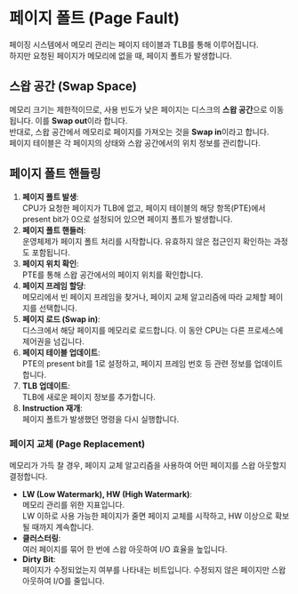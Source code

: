# 페이지 폴트 (Page Fault)

페이징 시스템에서 메모리 관리는 페이지 테이블과 TLB를 통해 이루어집니다.  
하지만 요청된 페이지가 메모리에 없을 때, 페이지 폴트가 발생합니다.

## 스왑 공간 (Swap Space)

메모리 크기는 제한적이므로, 사용 빈도가 낮은 페이지는 디스크의 **스왑 공간**으로 이동됩니다. 이를 **Swap out**이라 합니다.  
반대로, 스왑 공간에서 메모리로 페이지를 가져오는 것을 **Swap in**이라고 합니다.  
페이지 테이블은 각 페이지의 상태와 스왑 공간에서의 위치 정보를 관리합니다.

## 페이지 폴트 핸들링

1.  **페이지 폴트 발생**:  
    CPU가 요청한 페이지가 TLB에 없고, 페이지 테이블의 해당 항목(PTE)에서 present bit가 0으로 설정되어 있으면 페이지 폴트가 발생합니다.
2.  **페이지 폴트 핸들러**:  
    운영체제가 페이지 폴트 처리를 시작합니다. 유효하지 않은 접근인지 확인하는 과정도 포함됩니다.
3.  **페이지 위치 확인**:  
    PTE를 통해 스왑 공간에서의 페이지 위치를 확인합니다.
4.  **페이지 프레임 할당**:  
    메모리에서 빈 페이지 프레임을 찾거나, 페이지 교체 알고리즘에 따라 교체할 페이지를 선택합니다.
5.  **페이지 로드 (Swap in)**:  
    디스크에서 해당 페이지를 메모리로 로드합니다. 이 동안 CPU는 다른 프로세스에 제어권을 넘깁니다.
6.  **페이지 테이블 업데이트**:  
    PTE의 present bit를 1로 설정하고, 페이지 프레임 번호 등 관련 정보를 업데이트합니다.
7.  **TLB 업데이트**:  
    TLB에 새로운 페이지 정보를 추가합니다.
8.  **Instruction 재개**:  
    페이지 폴트가 발생했던 명령을 다시 실행합니다.

### 페이지 교체 (Page Replacement)

메모리가 가득 찰 경우, 페이지 교체 알고리즘을 사용하여 어떤 페이지를 스왑 아웃할지 결정합니다.

- **LW (Low Watermark), HW (High Watermark)**:  
  메모리 관리를 위한 지표입니다.  
  LW 이하로 사용 가능한 페이지가 줄면 페이지 교체를 시작하고, HW 이상으로 확보될 때까지 계속합니다.
- **클러스터링**:  
  여러 페이지를 묶어 한 번에 스왑 아웃하여 I/O 효율을 높입니다.
- **Dirty Bit**:  
  페이지가 수정되었는지 여부를 나타내는 비트입니다. 수정되지 않은 페이지만 스왑 아웃하여 I/O를 줄입니다.
